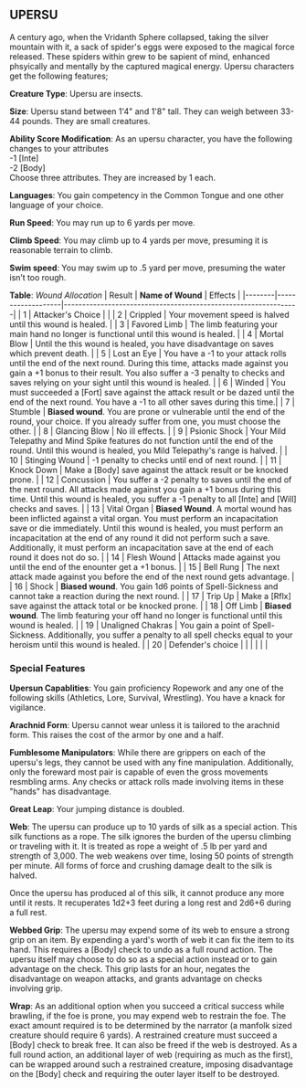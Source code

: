 ## UPERSU
A century ago, when the Vridanth Sphere collapsed, taking the silver mountain with it, a sack of spider's eggs were exposed to the magical force released. These spiders within grew to be sapient of mind, enhanced phsyically and mentally by the captured magical energy. Upersu characters get the following features;

**Creature Type**: Upersu are insects.

**Size**: Upersu stand between 1'4" and 1'8" tall. They can weigh between 33-44 pounds. They are small creatures.

**Ability Score Modification**: As an upersu character, you have the following changes to your attributes  
-1 [Inte]  
-2 [Body]  
Choose three attributes. They are increased by 1 each.

**Languages**: You gain competency in the Common Tongue and one other language of your choice.

**Run Speed**: You may run up to 6 yards per move.

**Climb Speed**: You may climb up to 4 yards per move, presuming it is reasonable terrain to climb. 

**Swim speed**: You may swim up to .5 yard per move, presuming the water isn’t too rough. 

**Table**: *Wound Allocation*
| Result | **Name of Wound** | Effects                                                        |
|--------|-------------------|----------------------------------------------------------------|
|   1    | Attacker's Choice |                                                                |
|   2    | Crippled          | Your movement speed is halved until this wound is healed.      |
|   3    | Favored Limb      | The limb featuring your main hand no longer is functional until this wound is healed. |
|   4    | Mortal Blow       | Until the this wound is healed, you have disadvantage on saves which prevent death. |
|   5    | Lost an Eye       | You have a -1 to your attack rolls until the end of the next round. During this time, attacks made against you gain a +1 bonus to their result. You also suffer a -3 penalty to checks and saves relying on your sight until this wound is healed. |
|   6    | Winded            | You must succeeded a [Fort] save against the attack result or be dazed until the end of the next round. You have a -1 to all other saves during this time.|
|   7    | Stumble | **Biased wound**. You are prone or vulnerable until the end of the round, your choice. If you already suffer from one, you must choose the other. |
|   8    | Glancing Blow     | No ill effects.                                     |
|   9    | Psionic Shock     | Your Mild Telepathy and Mind Spike features do not function until the end of the round. Until this wound is healed, you Mild Telepathy's range is halved. |
|   10   | Stinging Wound    | -1 penalty to checks until end of next round. |
|   11   | Knock Down | Make a [Body] save against the attack result  or be knocked prone. |
|   12   | Concussion | You suffer a -2 penalty to saves until the end of the next round. All attacks made against you gain a +1 bonus during this time. Until this wound is healed, you suffer a -1 penalty to all [Inte] and [Will] checks and saves. |
|   13   | Vital Organ | **Biased Wound**. A mortal wound has been inflicted against a vital organ. You must perform an incapacitation save or die immediately. Until this wound is healed, you must perform an incapacitation at the end of any round it did not perform such a save. Additionally, it must perform an incapacitation save at the end of each round it does not do so.  |
|   14   | Flesh Wound | Attacks made against you until the end of the enounter get a +1 bonus. |
|   15   | Bell Rung | The next attack made against you before the end of the next round gets advantage.  |
|   16   | Shock | **Biased wound**. You gain 1d6 points of Spell-Sickness and cannot take a reaction during the next round. |
|   17   | Trip Up           | Make a [Rflx] save against the attack total or be knocked prone.                                  |
|   18   | Off Limb | **Biased wound**. The limb featuring your off hand no longer is functional until this wound is healed. |
|   19   | Unaligned Chakras | You gain a point of Spell-Sickness. Additionally, you suffer a penalty to all spell checks equal to your heroism until this wound is healed. |
|   20   | Defender's choice |                                   |
|        |                                                |                                   |

### Special Features

**Upersun Capablities**: You gain proficiency Ropework and any one of the following skills (Athletics, Lore, Survival, Wrestling). You have a knack for vigilance.

**Arachnid Form**: Upersu cannot wear unless it is tailored to the arachnid form. This raises the cost of the armor by one and a half.

**Fumblesome Manipulators**: While there are grippers on each of the upersu's legs, they cannot be used with any fine manipulation. Additionally, only the foreward most pair is capable of even the gross movements resmbling arms. Any checks or attack rolls made involving items in these "hands" has disadvantage.

**Great Leap**: Your jumping distance is doubled.

**Web**: The upersu can produce up to 10 yards of silk as a special action. This silk functions as a rope. The silk ignores the burden of the upersu climbing or traveling with it. It is treated as rope a weight of .5 lb per yard and strength of 3,000. The web weakens over time, losing 50 points of strength per minute. All forms of force and crushing damage dealt to the silk is halved.
 
Once the upersu has produced al of this silk, it cannot produce any more until it rests. It recuperates 1d2+3 feet during a long rest and 2d6+6 during a full rest.

**Webbed Grip**: The upersu may expend some of its web to ensure a strong grip on an item. By expending a yard's worth of web it can fix the item to its hand. This requires a [Body] check to undo as a full round action. The upersu itself may choose to do so as a special action instead or to gain advantage on the check. This grip lasts for an hour, negates the disadvantage on weapon attacks, and grants advantage on checks involving grip.

**Wrap**: As an additional option when you succeed a critical success while brawling, if the foe is prone, you may expend web to restrain the foe. The exact amount required is to be determined by the narrator (a manfolk sized creature should require 6 yards). A restrained creature must succeed a [Body] check to break free. It can also be freed if the web is destroyed. As a full round action, an additional layer of web (requiring as much as the first), can be wrapped around such a restrained creature, imposing disadvantage on the [Body] check and requiring the outer layer itself to be destroyed.
